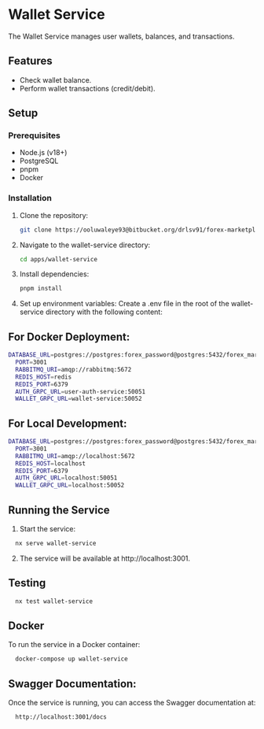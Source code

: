 # Wallet Service

The Wallet Service manages user wallets, balances, and transactions.

## Features

- Check wallet balance.
- Perform wallet transactions (credit/debit).

## Setup

### Prerequisites

- Node.js (v18+)
- PostgreSQL
- pnpm
- Docker

### Installation

1. Clone the repository:
   ```bash
   git clone https://ooluwaleye93@bitbucket.org/drlsv91/forex-marketplace.git
   ```
2. Navigate to the wallet-service directory:
   ```bash
   cd apps/wallet-service
   ```
3. Install dependencies:

   ```bash
   pnpm install
   ```

4. Set up environment variables:
   Create a .env file in the root of the wallet-service directory with the following content:

## For Docker Deployment:

```bash
DATABASE_URL=postgres://postgres:forex_password@postgres:5432/forex_marketplace?schema=public
  PORT=3001
  RABBITMQ_URI=amqp://rabbitmq:5672
  REDIS_HOST=redis
  REDIS_PORT=6379
  AUTH_GRPC_URL=user-auth-service:50051
  WALLET_GRPC_URL=wallet-service:50052
```

## For Local Development:

```bash
DATABASE_URL=postgres://postgres:forex_password@postgres:5432/forex_marketplace?schema=public
  PORT=3001
  RABBITMQ_URI=amqp://localhost:5672
  REDIS_HOST=localhost
  REDIS_PORT=6379
  AUTH_GRPC_URL=localhost:50051
  WALLET_GRPC_URL=localhost:50052
```

## Running the Service

1. Start the service:

```bash
  nx serve wallet-service
```

2. The service will be available at http://localhost:3001.

## Testing

```bash
  nx test wallet-service
```

## Docker

To run the service in a Docker container:

```bash
  docker-compose up wallet-service
```

## Swagger Documentation:

Once the service is running, you can access the Swagger documentation at:

```bash
  http://localhost:3001/docs
```
